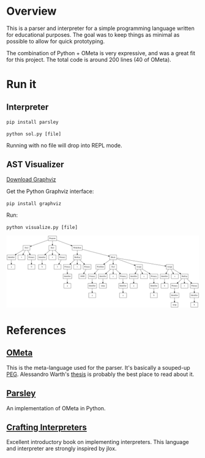 # Overview
This is a parser and interpreter for a simple programming language written for educational purposes. The goal was to keep things as minimal as possible to allow for quick prototyping. 

The combination of Python + OMeta is very expressive, and was a great fit for this project. The total code is around 200 lines (40 of OMeta).

# Run it
## Interpreter
`pip install parsley`

`python sol.py [file]`

Running with no file will drop into REPL mode.

## AST Visualizer
[Download Graphviz](https://www.graphviz.org/download/)

Get the Python Graphviz interface:

`pip install graphviz`

Run:

`python visualize.py [file]`

![AST Image](ast.svg)

# References
## [OMeta](https://en.wikipedia.org/wiki/OMeta)
This is the meta-language used for the parser. It's basically a souped-up [PEG](https://en.wikipedia.org/wiki/Parsing_expression_grammar). Alessandro Warth's [thesis](http://www.vpri.org/pdf/tr2008003_experimenting.pdf) is probably the best place to read about it.

## [Parsley](https://github.com/pyga/parsley)
An implementation of OMeta in Python.

## [Crafting Interpreters](http://craftinginterpreters.com/)
Excellent introductory book on implementing interpreters. This language and interpreter are strongly inspired by jlox.

